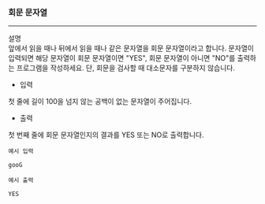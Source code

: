 ### 회문 문자열

---
설명 <br>
앞에서 읽을 때나 뒤에서 읽을 때나 같은 문자열을 회문 문자열이라고 합니다. 문자열이 입력되면 해당 문자열이 회문 문자열이면 "YES", 회문 문자열이 아니면 "NO"를 출력하는 프로그램을 작성하세요.
단, 회문을 검사할 때 대소문자를 구분하지 않습니다.

- 입력

첫 줄에 길이 100을 넘지 않는 공백이 없는 문자열이 주어집니다.

- 출력

첫 번째 줄에 회문 문자열인지의 결과를 YES 또는 NO로 출력합니다.

```
예시 입력

gooG
```

```
예시 출력

YES
```